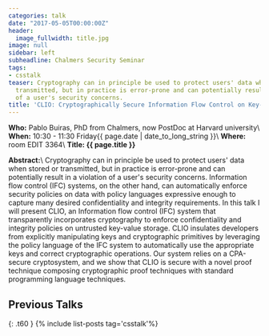 ```yaml
---
categories: talk
date: "2017-05-05T00:00:00Z"
header:
  image_fullwidth: title.jpg
image: null
sidebar: left
subheadline: Chalmers Security Seminar
tags:
- csstalk
teaser: Cryptography can in principle be used to protect users' data when stored or
  transmitted, but in practice is error-prone and can potentially result in a violation
  of a user's security concerns.
title: 'CLIO: Cryptographically Secure Information Flow Control on Key-Value Stores'
---
```

**Who:** Pablo Buiras, PhD from Chalmers, now PostDoc at Harvard university\\
**When:**  10:30 - 11:30 Friday{{ page.date | date_to_long_string }}\\
**Where:**   room EDIT 3364\\
**Title: {{ page.title }}**

**Abstract:**\\
Cryptography can in principle be used to protect users' data when stored
or transmitted, but in practice is error-prone and can potentially
result in a violation of a user's security concerns.
Information flow control (IFC) systems, on the other hand,
can automatically enforce security policies on data with
policy languages expressive enough to capture many desired
confidentiality and integrity requirements.
In this talk I will present CLIO, an Information flow control (IFC)
system that transparently incorporates cryptography
to enforce confidentiality and integrity policies on untrusted key-value storage.
CLIO insulates developers from explicitly manipulating keys and cryptographic
primitives by leveraging the policy language of the IFC system to
automatically use the appropriate keys and correct cryptographic operations.
Our system relies on a CPA-secure cryptosystem, and we show that CLIO is secure
with a novel proof technique composing cryptographic proof techniques with standard
programming language techniques.

## Previous Talks
{: .t60 }
{% include list-posts tag='csstalk'%}
